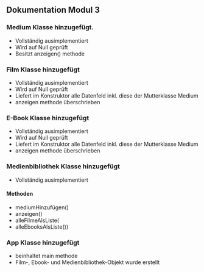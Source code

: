 ## Dokumentation Modul 3

### Medium Klasse hinzugefügt.

- Vollständig ausimplementiert
- Wird auf Null geprüft
- Besitzt anzeigen() methode

### Film Klasse hinzugefügt

- Vollständig ausimplementiert
- Wird auf Null geprüft
- Liefert im Konstruktor alle Datenfeld inkl. diese der Mutterklasse Medium
- anzeigen methode überschrieben

### E-Book Klasse hinzugefügt

- Vollständig ausimplementiert
- Wird auf Null geprüft
- Liefert im Konstruktor alle Datenfeld inkl. diese der Mutterklasse Medium
- anzeigen methode überschrieben

### Medienbibliothek Klasse hinzugefügt

- Vollständig ausimplementiert

#### Methoden

- mediumHinzufügen()
- anzeigen()
- alleFilmeAlsListe(
- alleEbooksAlsListe())

### App Klasse hinzugefügt

- beinhaltet main methode
- Film-, Ebook- und Medienbibliothek-Objekt wurde erstellt